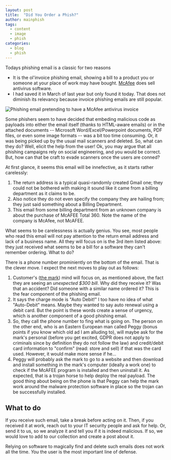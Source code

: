 ```yaml
---
layout: post
title:  "Did You Order a Phish?"
author: mainphish
tags:
  - content
  - image
  - phish
categories: 
  - blog
  - phish
---
```


Todays phishing email is a classic for two reasons
- It is the ol'invoice phishing email, showing a bill to a product you or
someone at your place of work may have bought. [
McAfee](https://www.mcafee.com/) does sell 
antivirus software.
- I had saved it in March of last year but only found it today. 
That does not diminish its relevancy because invoice phishing emails 
are still popular.

<img src="/images/2023/phish8.png" 
class="align-center" alt="Phishing email pretending to have a McAfee 
antivirus invoice">

Some phishers seem to have decided that embeding malicious code as payloads 
into either the email itself (thanks to HTML-aware emails) or in the
attached documents -- Microsoft Word/Excel/Powerpoint documents, PDF files, 
or even some image formats -- was a bit too time consuming. 
Or, it was being picked up by the usual mail scanners and deleted. 
So, what can they do? Well, elicit the help from the user! 
Ok, you may argue that all phishing campaigns rely on social engineering, 
and you would be correct. 
But, how can that be craft to evade scanners once the users are conned? 

At first glance, it seems this email will be innefective, as it starts rather carelessly:

1. The return address is a typical quasi-randomly created Gmail one; they could not be bothered with making it sound like it came from a billing department as it claims to be.
1. Also notice they do not even specify the company they are hailing from; they just said something about a Billing Department.
1. This email from some billing department from an unknown company is about the purchase of McAFEE Total 360. Note the name of the company is McAfee, not 
McAFEE.

What seems to be carelessness is actually genius. You see, most people who read this email will not pay attention to the return email address and lack of a business name. All they will focus on is the 3rd item listed above: they just received what seems to be a bill for a software they can't remember ordering. What to do?

There is a phone number prominiently on the bottom of the email. That is the clever move. I expect the next moves to play out as follows:

1. Customer's 
([the mark](https://en.wikipedia.org/wiki/Traveling_carnival#Games)) 
mind will focus on, as mentioned above, the fact they are seeing an 
*unexpected $300 bill*. Why did they receive it? Was that an accident? Did someone with a similar name ordered it? This is the fear component of the phishing email.
1. It says the charge mode is "Auto Debit!" I too have no idea of what "Auto-Debit" means. Maybe they wanted to say auto renewal using a debit card. But the point is these words create a sense of urgency, which is another component of a good phishing email.
1. So, they call the phone number to fing what is going on. The person on the other end, who is an Eastern European man called Peggy (bonus points if you know which old ad I am alluding to), will maybe ask for the mark's personal (before you get excited, GDPR does not apply to criminals since by definition they do not follow the law) and credit/debit card information to "confirm" (read: store and sell) if that was the card used. However, it would make more sense if he...
1. Peggy will probably ask the mark to go to a website and then download and install something in the mark's computer (ideally a work one) to check if the McAFEE program is installed and then uninstall it. As expected, that is a trojan horse to help deploy the real payload. The good thing about being on the phone is that Peggy can help the mark work around the malware protection software in place so the trojan can be successfully installed.

## What to do
If you receive such email, take a break before acting on it. 
Then, if you received it at work, reach out to your IT security people and 
ask for help. Or, send it to us, so we analyze it and tell you if it is
indeed malicious. If so, we would love to add to our collection and
create a post about it.

Relying on software to magically find and delete such emails does not work 
all the time. *You* the user is the most important line of defense.


